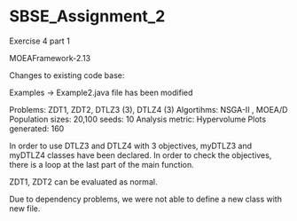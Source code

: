 # SBSE_Assignment_2


Exercise 4 part 1

MOEAFramework-2.13

Changes to existing code base:

Examples -> Example2.java file has been modified

Problems: ZDT1, ZDT2, DTLZ3 (3), DTLZ4 (3)
Algortihms: NSGA-II , MOEA/D
Population sizes: 20,100
seeds: 10 
Analysis metric: Hypervolume 
Plots generated: 160


In order to use DTLZ3 and DTLZ4 with 3 objectives,
myDTLZ3 and myDTLZ4 classes have been declared.
In order to check the objectives, there is a loop at the last part of the  main function.

ZDT1, ZDT2 can be evaluated as normal. 

Due to dependency problems, we were not able to define a new class with new file.


